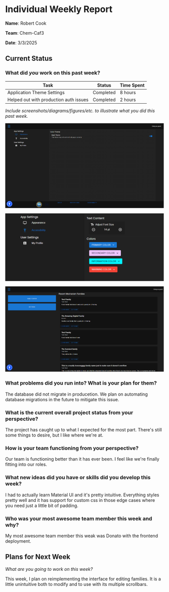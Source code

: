 # Individual Weekly Report

**Name**: Robert Cook

**Team**: Chem-Caf3

**Date**: 3/3/2025

## Current Status

### What did *you* work on this past week?

| Task                                   | Status    | Time Spent | 
| ----                                   | ------    | ---------- |
| Application Theme Settings             | Completed | 8 hours    |
| Helped out with production auth issues | Completed | 2 hours    |

*Include screenshots/diagrams/figures/etc. to illustrate what you did this past week.*

![alt text](assets/image.png)

![alt text](assets/image-1.png)

![alt text](assets/image-2.png)

### What problems did you run into? What is your plan for them?

The database did not migrate in producetion. We plan on automating database migrations in the future to mitigate this issue.


### What is the current overall project status from your perspective? 

The project has caught up to what I expected for the most part. There's still some things to desire, but I like where we're at.

### How is your team functioning from your perspective?

Our team is functioning better than it has ever been. I feel like we're finally fitting into our roles.

### What new ideas did you have or skills did you develop this week?

I had to actually learn Material UI and it's pretty intuitive. Everything styles pretty well and it has support for custom css in those edge cases where you need just a little bit of padding.

### Who was your most awesome team member this week and why?

My most awesome team member this weak was Donato with the frontend deployment. 

## Plans for Next Week

*What are you going to work on this week?*

This week, I plan on reimplementing the interface for editing families. It is a little unintuitive both to modify and to use with its multiple scrollbars.